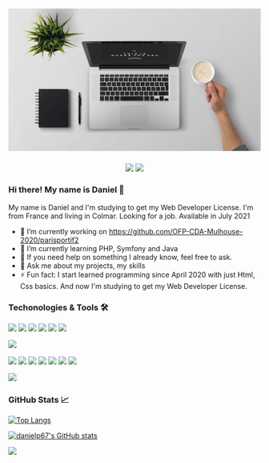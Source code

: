 
# ![danielp67 header](img/laptop-1209008_1280.jpg)

<p align='center'>
<a href="https://www.linkedin.com/in/daniel-prabhakar-dev/" target="_blank"><img src="https://img.shields.io/badge/linkedin-%230A0A05.svg?&style=for-the-badge&logo=linkedin&logoColor=white" height=25></a> 
<a href="https://danielp.promo-46.codeur.online/" target="_blank"><img src="https://img.shields.io/badge/My WEBSITE-%230A0A0A.svg?&style=for-the-badge&logo=google-earth&logoColor=white" height=25></a>
</p>


### Hi there! My name is Daniel 👋

My name is Daniel and I'm studying to get my Web Developer License. I'm from France and living in Colmar.
Looking for a job. Available in July 2021

- 🔭 I’m currently working on https://github.com/OFP-CDA-Mulhouse-2020/parisportif2
- 🌱 I’m currently learning PHP, Symfony and Java
- 🤔 If you need  help on something I already know, feel free to ask.
- 💬 Ask me about my projects, my skills
- ⚡ Fun fact: I start learned programming since April 2020 with just Html, Css basics. And now I'm studying to get my Web Developer License. 


### Techonologies & Tools 🛠️

![](https://img.shields.io/badge/Code-Php-informational?style=flat&logo=php&logoColor=white&color=2bbc8a)
![](https://img.shields.io/badge/Code-React-informational?style=flat&logo=react&logoColor=white&color=2bbc8a)
![](https://img.shields.io/badge/Code-Javascript-informational?style=flat&logo=javascript&logoColor=white&color=2bbc8a)
![](https://img.shields.io/badge/Code-Bootstrap-informational?style=flat&logo=bootstrap&logoColor=white&color=2bbc8a)
![](https://img.shields.io/badge/Code-Html-informational?style=flat&logo=html&logoColor=white&color=2bbc8a)
![](https://img.shields.io/badge/Code-Css-informational?style=flat&logo=css&logoColor=white&color=2bbc8a)

![](https://img.shields.io/badge/Framework-Symfony-informational?style=flat&logo=symfony&logoColor=white&color=0088ff)


![](https://img.shields.io/badge/Tools-Docker-informational?style=flat&logo=docker&logoColor=white&color=FFA500)
![](https://img.shields.io/badge/Tools-PhpUnit-informational?style=flat&logo=phpunit&logoColor=white&color=FFA500)
![](https://img.shields.io/badge/Tools-Mysql-informational?style=flat&logo=mysql&logoColor=white&color=FFA500)
![](https://img.shields.io/badge/Tools-Git-informational?style=flat&logo=git&logoColor=white&color=FFA500)
![](https://img.shields.io/badge/Tools-GitHub-informational?style=flat&logo=github&logoColor=white&color=FFA500)
![](https://img.shields.io/badge/Tools-UML-informational?style=flat&logo=uml&logoColor=white&color=FFA500)
![](https://img.shields.io/badge/Tools-AdobeXd-informational?style=flat&logo=adobe&logoColor=white&color=FFA500)

![](https://img.shields.io/badge/Editor-PhpStorm-informational?style=flat&logo=phpstorm&logoColor=white&color=ee82ee)


### GitHub Stats 📈

[![Top Langs](https://github-readme-stats.vercel.app/api/top-langs/?username=danielp67&show_icons=true&theme=tokyonight)](https://github.com/danielp67/github-readme-stats)

[![danielp67's GitHub stats](https://github-readme-stats.vercel.app/api?username=danielp67&show_icons=true&theme=tokyonight&hide=contribs)](https://github.com/danielp67/github-readme-stats)


![](http://estruyf-github.azurewebsites.net/api/VisitorHit?user=danielp67&repo=github-visitors-badge&countColorcountColor&countColor=%237B1E7A)

[comment]: <> (![GitHub stars]&#40;https://img.shields.io/github/stars/danielp67/danielp67?style=social&#41;)

[comment]: <> (![GitHub forks]&#40;https://img.shields.io/github/forks/danielp67/danielp67?style=social&#41;)

[comment]: <> (![GitHub watchers]&#40;https://img.shields.io/github/watchers/danielp67/danielp67?style=social&#41;)

[comment]: <> (![GitHub followers]&#40;https://img.shields.io/github/followers/danielp67?style=social&#41;)